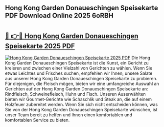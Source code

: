 ## Hong Kong Garden Donaueschingen Speisekarte PDF Download Online 2025 6oRBH

# <h2><a href="http://gc68z8f.nevu.top/?p=Hong+Kong+Garden+Donaueschingen+Speisekarte">🔗 👉🔴 Hong Kong Garden Donaueschingen Speisekarte 2025 PDF</a></h2>

[![Hong Kong Garden Donaueschingen Speisekarte 2025 PDF](https://i.imgur.com/dBaPXMq.png)](http://gc68z8f.nevu.top/?p=Hong+Kong+Garden+Donaueschingen+Speisekarte)
Die Hong Kong Garden Donaueschingen Speisekarte ist die Kunst, ein Gericht zu kreieren und zwischen einer Vielzahl von Gerichten zu wählen. Wenn Sie etwas Leichtes und Frisches suchen, empfehlen wir Ihnen, unsere Salate aus unserer Hong Kong Garden Donaueschingen Speisekarte zu probieren. Für diejenigen, die Fleisch mögen, bieten wir eine umfangreiche Auswahl an Gerichten auf der Hong Kong Garden Donaueschingen Speisekarte an: Rindfleisch, Schweinefleisch, Huhn und Fisch. Unseren Auserwählten bieten wir Gourmet-Gerichte wie Schaschlik und Steak an, die auf einem Holzfeuer zubereitet werden. Wenn Sie sich nicht entscheiden können, was Sie von der Hong Kong Garden Donaueschingen Speisekarte wünschen, ist unser Team bereit zu helfen und Ihnen einen komfortablen und komfortablen Service zu bieten.
